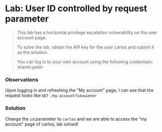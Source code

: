 # Lab: User ID controlled by request parameter

>This lab has a horizontal privilege escalation vulnerability on the user account page.

>To solve the lab, obtain the API key for the user carlos and submit it as the solution.

>You can log in to your own account using the following credentials: wiener:peter

### Observations
Upon logging in and refreshing the "My account" page, I can see that the request looks like `GET /my-account?id=wiener`

### Solution
Change the `id` parameter to `carlos` and we are able to access the "my account" page of carlos, lab solved!